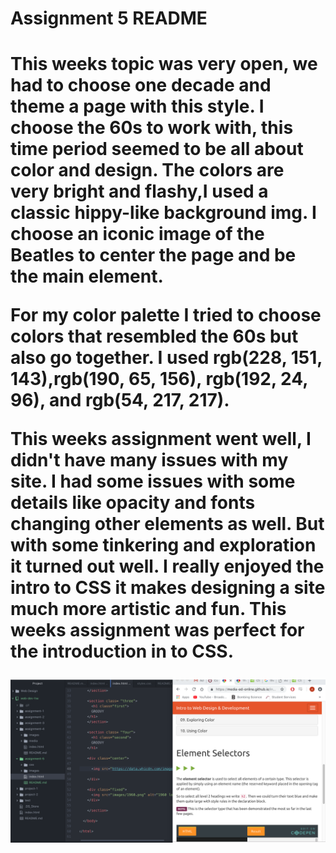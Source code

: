 <h1> Assignment 5 README <h1/>
<p>
  This weeks topic was very open, we had to choose one decade and theme a page with this style. I choose the 60s to work with, this time period seemed to be all about color and design. The colors are very bright and flashy,I used a classic hippy-like background img. I choose an iconic image of the Beatles to center the page and be the main element.
</p>
<p>
  For my color palette I tried to choose colors that resembled the 60s but also go together. I used rgb(228, 151, 143),rgb(190, 65, 156), rgb(192, 24, 96), and rgb(54, 217, 217).
</p>
<p>
  This weeks assignment went well, I didn't have many issues with my site. I had some issues with some details like opacity and fonts changing other elements as well. But with some tinkering and exploration it turned out well. I really enjoyed the intro to CSS it makes designing a site much more artistic and fun. This weeks assignment was perfect for the introduction in to CSS.
  <p/>

  <img src="./images/assignment-5.png" />
